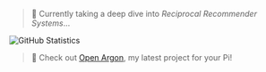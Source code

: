 > :diving_mask: Currently taking a deep dive into *Reciprocal Recommender Systems*...

![GitHub Statistics](https://github-readme-stats.vercel.app/api?username=kdevo&show_icons=true&theme=gotham)

> :loudspeaker: Check out [Open Argon](https://git.io/open-argon), my latest project for your Pi!
